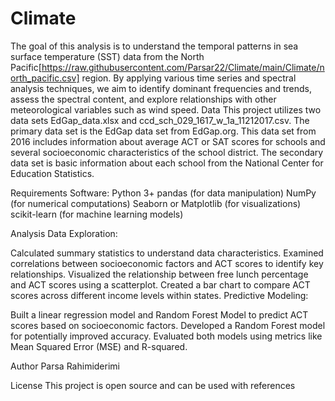 # Climate

The goal of this analysis is to understand the temporal patterns in sea surface temperature (SST) data from the North Pacific[https://raw.githubusercontent.com/Parsar22/Climate/main/Climate/north_pacific.csv] region. By applying various time series and spectral analysis techniques, we aim to identify dominant frequencies and trends, assess the spectral content, and explore relationships with other meteorological variables such as wind speed.
Data
This project utilizes two data sets EdGap_data.xlsx and ccd_sch_029_1617_w_1a_11212017.csv. The primary data set is the EdGap data set from EdGap.org. This data set from 2016 includes information about average ACT or SAT scores for schools and several socioeconomic characteristics of the school district. The secondary data set is basic information about each school from the National Center for Education Statistics.

Requirements
Software: Python 3+ pandas (for data manipulation) NumPy (for numerical computations) Seaborn or Matplotlib (for visualizations) scikit-learn (for machine learning models)

Analysis
Data Exploration:

Calculated summary statistics to understand data characteristics. Examined correlations between socioeconomic factors and ACT scores to identify key relationships. Visualized the relationship between free lunch percentage and ACT scores using a scatterplot. Created a bar chart to compare ACT scores across different income levels within states. Predictive Modeling:

Built a linear regression model and Random Forest Model to predict ACT scores based on socioeconomic factors. Developed a Random Forest model for potentially improved accuracy. Evaluated both models using metrics like Mean Squared Error (MSE) and R-squared.

Author
Parsa Rahimiderimi

License
This project is open source and can be used with references
